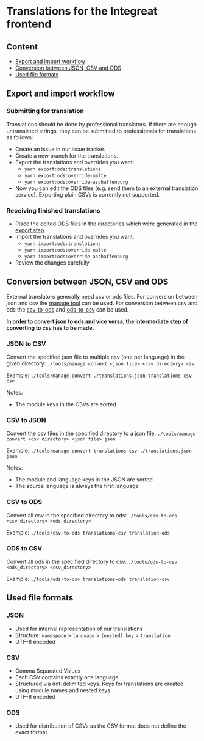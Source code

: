 # Translations for the Integreat frontend

## Content
* [Export and import workflow](#export-and-import-workflow)
* [Conversion between JSON, CSV and ODS](#conversion-between-json-csv-and-ods)
* [Used file formats](#used-file-formats)

## Export and import workflow

### Submitting for translation

Translations should be done by professional translators. If there are enough untranslated strings,
they can be submitted to professionals for translations as follows:

* Create an issue in our issue tracker.
* Create a new branch for the translations.
* Export the translations and overrides you want:
  * `yarn export:ods:translations`
  * `yarn export:ods:override-malte`
  * `yarn export:ods:override-aschaffenburg`
* Now you can edit the ODS files (e.g. send them to an external translation service). Exporting plain CSVs is currently not supported.

### Receiving finished translations

* Place the edited ODS files in the directories which were generated in the [export step](#submitting-for-translation).
* Import the translations and overrides you want:
  * `yarn import:ods:translations`
  * `yarn import:ods:override-malte`
  * `yarn import:ods:override-aschaffenburg`
* Review the changes carefully.

## Conversion between JSON, CSV and ODS

External translators generally need csv or ods files.
For conversion between json and csv the [manage tool](tools/manage.js) can be used.
For conversion between csv and ods the [csv-to-ods](tools/csv-to-ods) and [ods-to-csv](tools/ods-to-csv) can be used.

**In order to convert json to ods and vice versa, the intermediate step of converting to csv has to be made.**

### JSON to CSV

Convert the specified json file to multiple csv (one per language) in the given directory:
`./tools/manage convert <json file> <csv directory> csv`

Example: `./tools/manage convert ./translations.json translations-csv csv`

Notes:
* The module keys in the CSVs are sorted

### CSV to JSON

Convert the csv files in the specified directory to a json file:
`./tools/manage convert <csv directory> <json file> json`

Example: `./tools/manage convert translations-csv ./translations.json json`
 
Notes:
* The module and language keys in the JSON are sorted
* The source language is always the first language

### CSV to ODS

Convert all csv in the specified directory to ods: `./tools/csv-to-ods <csv_directory> <ods_directory>`

Example: `./tools/csv-to-ods translations-csv translation-ods`

### ODS to CSV

Convert all ods in the specified directory to csv: `./tools/ods-to-csv <ods_directory> <csv_directory>` 

Example: `./tools/ods-to-csv translations-ods translation-csv`
 
## Used file formats

### JSON

* Used for internal representation of our translations
* Structure: `namespace` > `language` > `(nested) key` > `translation`
* UTF-8 encoded

### CSV

* Comma Separated Values 
* Each CSV contains exactly one language
* Structured via dot-delimited keys. Keys for translations are created using module names and nested keys. 
* UTF-8 encoded

### ODS

* Used for distribution of CSVs as the CSV format does not define the exact format.

